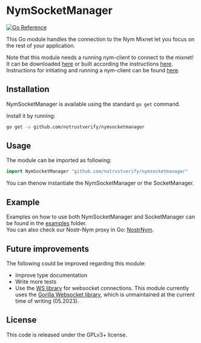 # NymSocketManager

[![Go Reference](https://pkg.go.dev/badge/notrustverify/nymsocketmanager.svg)](https://pkg.go.dev/notrustverify/nymsocketmanager)

This Go module handles the connection to the Nym Mixnet let you focus on the rest of your application.

Note that this module needs a running nym-client to connect to the mixnet! It can be downloaded [here](https://nymtech.net/download-nym-components/) or built according the instructions [here](https://nymtech.net/docs/binaries/building-nym.html). Instructions for initiating and running a nym-client can be found [here](https://nymtech.net/docs/clients/websocket-client.html).

## Installation

NymSocketManager is available using the standard `go get` command.

Install it by running:
```bash
go get -u github.com/notrustverify/nymsocketmanager
```

## Usage

The module can be imported as following:

```go
import NymSocketManager "github.com/notrustverify/nymsocketmanager"
```

You can thenow instantiate the NymSocketManager or the SocketManager.

## Example

Examples on how to use both NymSocketManager and SocketManager can be found in the [examples](https://github.com/notrustverify/nymsocketmanager) folder.   
You can also check our Nostr-Nym proxy in Go: [NostrNym](https://github.com/notrustverify/nostr-nym).

## Future improvements

The following could be improved regarding this module:

* Improve type documentation
* Write more tests
* Use the [WS library](https://pkg.go.dev/github.com/gobwas/ws) for websocket connections. This module currently uses the [Gorilla Websocket library](https://pkg.go.dev/github.com/gorilla/websocket), which is unmaintained at the current time of writing (05.2023).

## License

This code is released under the GPLv3+ license.